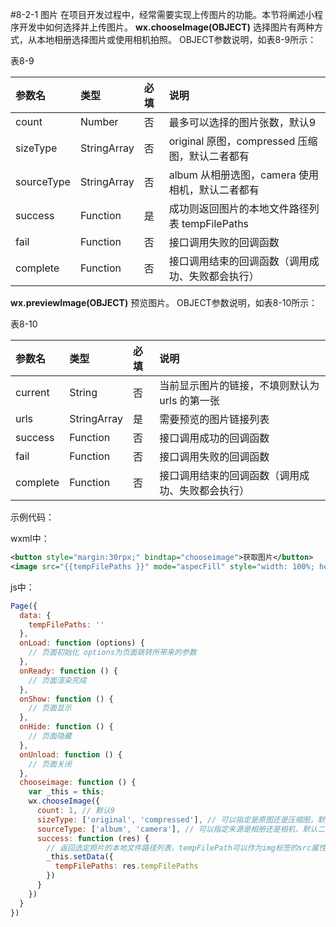 #8-2-1 图片
在项目开发过程中，经常需要实现上传图片的功能。本节将阐述小程序开发中如何选择并上传图片。
**wx.chooseImage(OBJECT)**
选择图片有两种方式，从本地相册选择图片或使用相机拍照。
OBJECT参数说明，如表8-9所示：

表8-9

| 参数名 | 类型 | 必填 | 说明 |
| :--- | :--- | :--- | :--- |
| count | Number | 否 | 最多可以选择的图片张数，默认9 |
| sizeType | StringArray | 否 | original 原图，compressed 压缩图，默认二者都有 |
| sourceType | StringArray | 否 | album 从相册选图，camera 使用相机，默认二者都有 |
| success | Function | 是 | 成功则返回图片的本地文件路径列表 tempFilePaths |
| fail | Function | 否 | 接口调用失败的回调函数 |
| complete | Function | 否 | 接口调用结束的回调函数（调用成功、失败都会执行） |



**wx.previewImage(OBJECT)**
预览图片。
OBJECT参数说明，如表8-10所示：

表8-10

| 参数名 | 类型 | 必填 | 说明 |
| :--- | :--- | :--- | :--- |
| current | String | 否 | 当前显示图片的链接，不填则默认为 urls 的第一张 |
| urls | StringArray | 是 | 需要预览的图片链接列表 |
| success | Function | 否 | 接口调用成功的回调函数 |
| fail | Function | 否 | 接口调用失败的回调函数 |
| complete | Function | 否 | 接口调用结束的回调函数（调用成功、失败都会执行） |






示例代码：

wxml中：
```xml
<button style="margin:30rpx;" bindtap="chooseimage">获取图片</button>  
<image src="{{tempFilePaths }}" mode="aspecFill" style="width: 100%; height: 700rpx"/> 

```

js中：
```js
Page({
  data: {
    tempFilePaths: ''
  },
  onLoad: function (options) {
    // 页面初始化 options为页面跳转所带来的参数
  },
  onReady: function () {
    // 页面渲染完成
  },
  onShow: function () {
    // 页面显示
  },
  onHide: function () {
    // 页面隐藏
  },
  onUnload: function () {
    // 页面关闭
  },
  chooseimage: function () {
    var _this = this;
    wx.chooseImage({
      count: 1, // 默认9  
      sizeType: ['original', 'compressed'], // 可以指定是原图还是压缩图，默认二者都有  
      sourceType: ['album', 'camera'], // 可以指定来源是相册还是相机，默认二者都有  
      success: function (res) {
        // 返回选定照片的本地文件路径列表，tempFilePath可以作为img标签的src属性显示图片  
        _this.setData({
          tempFilePaths: res.tempFilePaths
        })
      }
    })
  }
})

```


